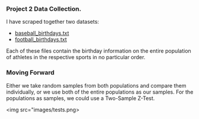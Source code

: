 <h3>Project 2 Data Collection.</h3>

I have scraped together two datasets: <ul>
<li><a href="https://github.com/ekivolowitz/p2/blob/master/baseball_birthdays.txt">baseball_birthdays.txt</a></li>
<li><a href="https://github.com/ekivolowitz/p2/blob/master/football_birthdays.txt">football_birthdays.txt</a></li>
</ul>
Each of these files contain the birthday information on the entire population of athletes in the respective sports in no particular order.

<h3>Moving Forward</h3>
Either we take random samples from both populations and compare them individually, or we use both of the entire populations as our samples.
For the populations as samples, we could use a Two-Sample Z-Test.

<img src="images/tests.png>
